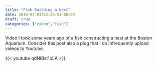 ```yaml
---
title: "Fish Building a Nest"
date: 2018-03-01T22:26:51-08:00
draft: true
categories: ["video","fish"]
---
```


Video I took some years ago of a fish constructing a nest at the Boston Aquarium.  Consider this post also a plug that I do infrequently upload videos to Youtube.

{{< youtube qdNIBst1oLA >}}

